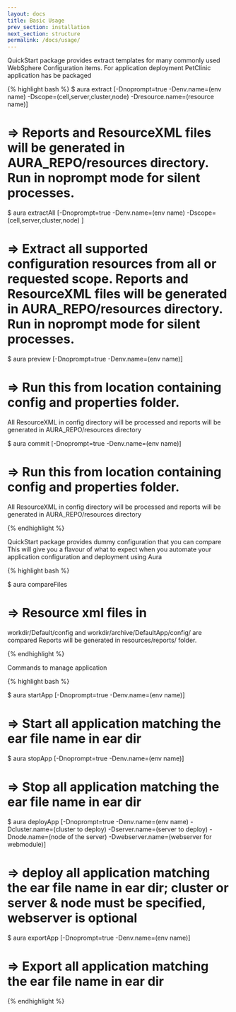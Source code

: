 ```yaml
---
layout: docs
title: Basic Usage
prev_section: installation
next_section: structure
permalink: /docs/usage/
---
```


QuickStart package provides extract templates for many commonly used WebSphere Configuration items. 
For application deployment PetClinic application has be packaged
 
{% highlight bash %}
$ aura extract [-Dnoprompt=true -Denv.name=(env name) -Dscope=(cell,server,cluster,node) -Dresource.name=(resource name)]
# => Reports and ResourceXML files will be generated in AURA_REPO/resources directory. Run in noprompt mode for silent processes.

$ aura extractAll [-Dnoprompt=true -Denv.name=(env name) -Dscope=(cell,server,cluster,node) ]
# => Extract all supported configuration resources from all or requested scope. Reports and ResourceXML files will be generated in AURA_REPO/resources directory. Run in noprompt mode for silent processes.

$ aura preview [-Dnoprompt=true -Denv.name=(env name)]
# => Run this from location containing config and properties folder. 
All ResourceXML in config directory will be processed and reports will be generated in AURA_REPO/resources directory

$ aura commit  [-Dnoprompt=true -Denv.name=(env name)]
# => Run this from location containing config and properties folder. 
All ResourceXML in config directory will be processed and reports will be generated in AURA_REPO/resources directory

{% endhighlight %}



QuickStart package provides dummy configuration that you can compare 
This will give you a flavour of what to expect when you automate your application configuration and deployment using Aura

{% highlight bash %}

$ aura compareFiles
# =>  Resource xml files in 
workdir/Default/config and workdir/archive/DefaultApp/config/ are compared
Reports will be generated in resources/reports/<datetime> folder. 

{% endhighlight %}

Commands to manage application 


{% highlight bash %}

$ aura startApp [-Dnoprompt=true -Denv.name=(env name)]
# =>  Start all application matching the ear file name in ear dir

$ aura stopApp [-Dnoprompt=true -Denv.name=(env name)]
# =>  Stop all application matching the ear file name in ear dir

$ aura deployApp [-Dnoprompt=true -Denv.name=(env name) -Dcluster.name=(cluster to deploy) -Dserver.name=(server to deploy) -Dnode.name=(node of the server) -Dwebserver.name=(webserver for webmodule)]
# =>  deploy all application matching the ear file name in ear dir; cluster or server & node must be specified, webserver is optional

$ aura exportApp [-Dnoprompt=true -Denv.name=(env name)]
# =>  Export all application matching the ear file name in ear dir

{% endhighlight %}


